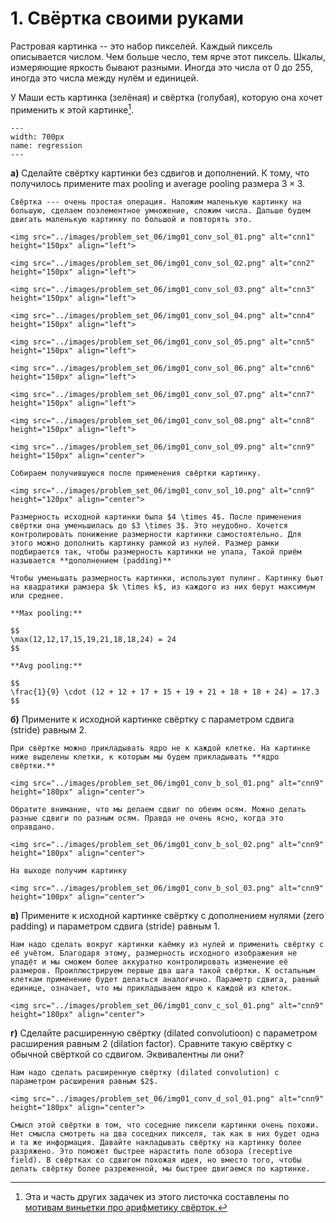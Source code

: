 # 1. Свёртка своими руками

Растровая картинка -- это набор пикселей. Каждый пиксель описывается числом. Чем больше чесло, тем ярче этот пиксель. Шкалы, измеряющие яркость бывают разными. Иногда это числа от 0 до 255, иногда это числа между нулём и единицей. 

У Маши есть картинка (зелёная) и свёртка (голубая), которую она хочет применить к этой картинке[^proof_note].

```{figure} ../images/problem_set_06/img01_conv.png
---
width: 700px
name: regression
---
```
__а)__  Сделайте свёртку картинки без сдвигов и дополнений. К тому, что получилось примените max pooling и average pooling размера $3 \times 3$.


```{dropdown} Решение
Свёртка --- очень простая операция. Наложим маленькую картинку на большую, сделаем поэлементное умножение, сложим числа. Дальше будем двигать маленькую картинку по большой и повторять это.

<img src="../images/problem_set_06/img01_conv_sol_01.png" alt="cnn1" height="150px" align="left">

<img src="../images/problem_set_06/img01_conv_sol_02.png" alt="cnn2" height="150px" align="left">

<img src="../images/problem_set_06/img01_conv_sol_03.png" alt="cnn3" height="150px" align="left">

<img src="../images/problem_set_06/img01_conv_sol_04.png" alt="cnn4" height="150px" align="left">

<img src="../images/problem_set_06/img01_conv_sol_05.png" alt="cnn5" height="150px" align="left">

<img src="../images/problem_set_06/img01_conv_sol_06.png" alt="cnn6" height="150px" align="left">

<img src="../images/problem_set_06/img01_conv_sol_07.png" alt="cnn7" height="150px" align="left">

<img src="../images/problem_set_06/img01_conv_sol_08.png" alt="cnn8" height="150px" align="left">

<img src="../images/problem_set_06/img01_conv_sol_09.png" alt="cnn9" height="150px" align="center">

Собираем получившуюся после применения свёртки картинку.

<img src="../images/problem_set_06/img01_conv_sol_10.png" alt="cnn9" height="120px" align="center">

Размерность исходной картинки была $4 \times 4$. После применения свёртки она уменьшилась до $3 \times 3$. Это неудобно. Хочется контролировать понижение размерности картинки самостоятельно. Для этого можно дополнить картинку рамкой из нулей. Размер рамки подбирается так, чтобы размерность картинки не упала, Такой приём называется **дополнением (padding)**

Чтобы уменьшать размерность картинки, используют пулинг. Картинку бьют на квадратики рамзера $k \times k$, из каждого из них берут максимум или среднее. 

**Max pooling:**

$$
\max(12,12,17,15,19,21,18,18,24) = 24
$$

**Avg pooling:**

$$
\frac{1}{9} \cdot (12 + 12 + 17 + 15 + 19 + 21 + 18 + 18 + 24) = 17.3
$$

```

__б)__  Примените к исходной картинке свёртку с параметром сдвига (stride) равным $2$.


```{dropdown} Решение
При свёртке можно прикладывать ядро не к каждой клетке. На картинке ниже выделены клетки, к которым мы будем прикладывать **ядро свёртки.**

<img src="../images/problem_set_06/img01_conv_b_sol_01.png" alt="cnn9" height="180px" align="center">

Обратите внимание, что мы делаем сдвиг по обеим осям. Можно делать разные сдвиги по разным осям. Правда не очень ясно, когда это оправдано. 

<img src="../images/problem_set_06/img01_conv_b_sol_02.png" alt="cnn9" height="180px" align="center">

На выходе получим картинку 

<img src="../images/problem_set_06/img01_conv_b_sol_03.png" alt="cnn9" height="100px" align="center">

```

__в)__  Примените к исходной картинке свёртку с дополнением нулями (zero padding) и параметром сдвига (stride) равным $1$.


```{dropdown} Решение
Нам надо сделать вокруг картинки каёмку из нулей и применить свёртку с её учётом. Благодаря этому, размерность исходного изображения не упадёт и мы сможем более аккуратно контролировать изменение её размеров. Проиллюстрируем первые два шага такой свёртки. К остальным клеткам применение будет делаться аналогично. Параметр сдвига, равный единице, означает, что мы прикладываем ядро к каждой из клеток.

<img src="../images/problem_set_06/img01_conv_c_sol_01.png" alt="cnn9" height="180px" align="center">

```

__г)__  Сделайте расширенную свёртку (dilated convolutioon) с параметром расширения равным $2$ (dilation factor). Сравните такую свёртку с обычной свёрткой со сдвигом. Эквивалентны ли они?  


```{dropdown} Решение
Нам надо сделать расширенную свёртку (dilated convolution) с параметром расширения равным $2$. 

<img src="../images/problem_set_06/img01_conv_d_sol_01.png" alt="cnn9" height="180px" align="center">

Смысл этой свёртки в том, что соседние пиксели картинки очень похожи. Нет смысла смотреть на два соседних пикселя, так как в них будет одна и та же информация. Давайте накладывать свёртку на картинку более разряжено. Это поможет быстрее нарастить поле обзора (receptive field). В свёртках со сдвигом похожая идея, но вместо того, чтобы делать свёртку более разреженной, мы быстрее двигаемся по картинке. 

```

[^proof_note]: Эта и часть других задачек из этого листочка составлены по [мотивам виньетки про арифметику свёрток.](https://arxiv.org/pdf/1603.07285.pdf)

